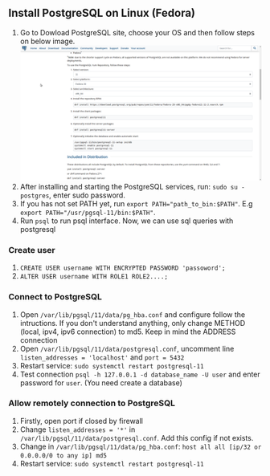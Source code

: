 ## Install PostgreSQL on Linux (Fedora)
1. Go to Dowload PostgreSQL site, choose your OS and then follow steps on below image.
![Choose version](./image/choose.png)
2. After installing and starting the PostgreSQL services, run: `sudo su - postgres`, enter sudo password.
3. If you has not set PATH yet, run `export PATH="path_to_bin:$PATH"`. E.g `export PATH="/usr/pgsql-11/bin:$PATH"`.
4. Run `psql` to run psql interface. Now, we can use sql queries with postgresql
### Create user
1. `CREATE USER username WITH ENCRYPTED PASSWORD 'passoword';`
2. `ALTER USER username WITH ROLE1 ROLE2....;`
### Connect to PostgreSQL
1. Open `/var/lib/pgsql/11/data/pg_hba.conf` and configure follow the intructions. If you don't understand anything, only change METHOD (local, ipv4, ipv6 connection) to md5. Keep in mind the ADDRESS connection
2. Open `/var/lib/pgsql/11/data/postgresql.conf`, uncomment line `listen_addresses = 'localhost'` and `port = 5432`
3. Restart service: `sudo systemctl restart postgresql-11`
4. Test connection `psql -h 127.0.0.1 -d database_name -U user` and enter password for `user`. (You need create a database)
### Allow remotely connection to PostgreSQL
1. Firstly, open port if closed by firewall
2. Change `listen_addresses = '*'` in `/var/lib/pgsql/11/data/postgresql.conf`. Add this config if not exists.
3. Change in `/var/lib/pgsql/11/data/pg_hba.conf`: `host all all [ip/32 or 0.0.0.0/0 to any ip] md5`
4. Restart service: `sudo systemctl restart postgresql-11`
